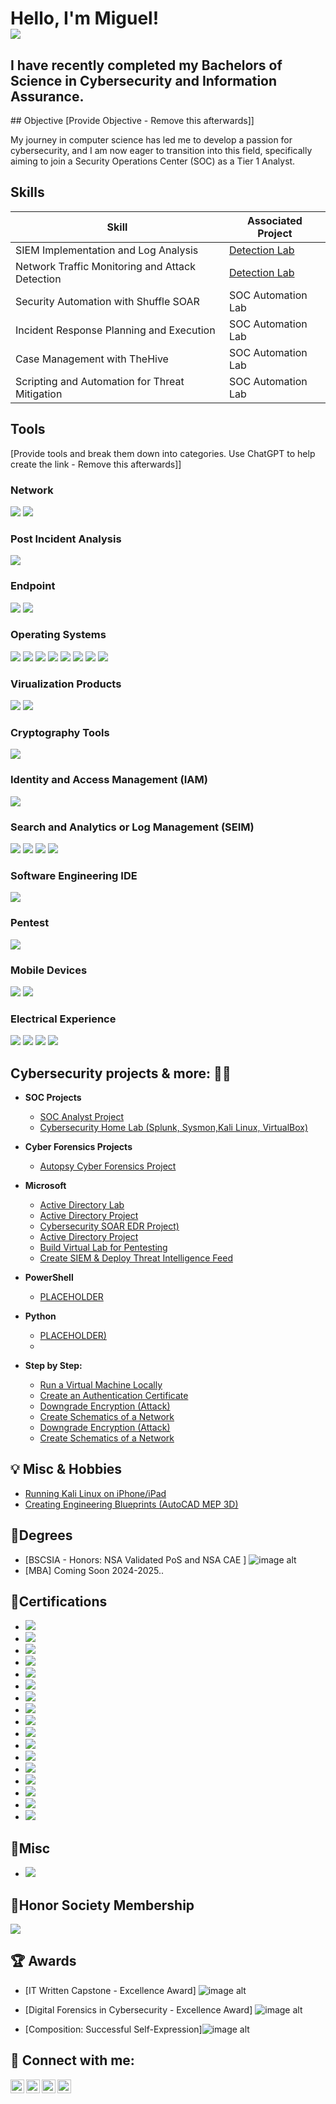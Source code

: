 <h1>Hello, I'm Miguel! <br/><a 
<a href="https://linkedin.com"><img src="https://img.shields.io/badge/-LinkedIn-0072b1?&style=for-the-badge&logo=linkedin&logoColor=white" /></a>

<h2> I have recently completed my Bachelors of Science in Cybersecurity and Information Assurance.</h2>
## Objective
[Provide Objective - Remove this afterwards]]

My journey in computer science has led me to develop a passion for cybersecurity, and I am now eager to transition into this field, specifically aiming to join a Security Operations Center (SOC) as a Tier 1 Analyst.

## Skills
| Skill                                         | Associated Project         |
|-----------------------------------------------|----------------------------|
| SIEM Implementation and Log Analysis          | <a href="https://google.com">Detection Lab</a>|
| Network Traffic Monitoring and Attack Detection | <a href="https://google.com">Detection Lab</a>|
| Security Automation with Shuffle SOAR         | SOC Automation Lab|
| Incident Response Planning and Execution      | SOC Automation Lab|
| Case Management with TheHive                  | SOC Automation Lab|
| Scripting and Automation for Threat Mitigation | SOC Automation Lab|


## Tools
[Provide tools and break them down into categories. Use ChatGPT to help create the link - Remove this afterwards]]

### Network
<div>
    <img src="https://img.shields.io/badge/-Wireshark-1679A7?&style=for-the-badge&logo=Wireshark&logoColor=white" />
<img src="https://img.shields.io/badge/-Nmap-4B275F?&style=for-the-badge&logo=Nmap&logoColor=white" />

### Post Incident Analysis
 <img src="https://img.shields.io/badge/-Autopsy_Forensic_Tool-0078D4?style=for-the-badge&logo=data:image/png;base64,iVBORw0KGgoAAAANSUhEUgAAABAAAAAQCAMAAAAoLQ9TAAAAM1BMVEUAAAD////o6OiDg4NtbW3u7u7IyMj39/fW1tb5+fnz8/NISEjR0dGsrKx8fHzm5uaVlZVvRxgJAAAACXBIWXMAAABIAAAASABGyWs+AAAAMUlEQVQYlWNgwAL6/2HlZgZGKiAuDFXR2di7duB2YsiMUw5JAoLkoApRYMDANNAAGmXBsAebjC2kAAAAASUVORK5CYII=&logoColor=white" />
<div>
  


</div>

### Endpoint
<div>
    <img src="https://img.shields.io/badge/-Microsoft_Defender_for_Endpoint-00A4EF?&style=for-the-badge&logo=Microsoft&logoColor=white" />
    <img src="https://img.shields.io/badge/-Velociraptor-4B275F?&style=for-the-badge&logo=Velociraptor&logoColor=white" />


</div>

### Operating Systems
<img src="https://img.shields.io/badge/-Microsoft_Server-0078D4?style=for-the-badge&logo=Microsoft&logoColor=white" />
<img src="https://img.shields.io/badge/-Ubuntu-E95420?style=for-the-badge&logo=Ubuntu&logoColor=white" />
<img src="https://img.shields.io/badge/-Kali_Linux-5A2D81?style=for-the-badge&logo=Kali-Linux&logoColor=white" />
<img src="https://img.shields.io/badge/-AlmaLinux-003F6C?style=for-the-badge&logo=AlmaLinux&logoColor=white" />
<img src="https://img.shields.io/badge/-Linux_Mint-87CF3F?style=for-the-badge&logo=LinuxMint&logoColor=white" />
<img src="https://img.shields.io/badge/-Windows_10-0078D6?style=for-the-badge&logo=Windows&logoColor=white" />
<img src="https://img.shields.io/badge/-Windows_11-0078D6?style=for-the-badge&logo=Windows&logoColor=white" />
<img src="https://img.shields.io/badge/-macOS_Sonoma-000000?style=for-the-badge&logo=Apple&logoColor=white" />


### Virualization Products
<img src="https://img.shields.io/badge/-Oracle_VM-F80000?style=for-the-badge&logo=Oracle&logoColor=white" />
<img src="https://img.shields.io/badge/-VMware_Workstation_17_Player-607078?style=for-the-badge&logo=VMware&logoColor=white" />

### Cryptography Tools
<img src="https://img.shields.io/badge/-OpenSSL-7D7D7D?style=for-the-badge&logo=OpenSSL&logoColor=white" />



### Identity and Access Management (IAM)
<img src="https://img.shields.io/badge/-Microsoft_Active_Directory-0078D4?style=for-the-badge&logo=Microsoft&logoColor=white" />

### Search and Analytics or Log Management (SEIM)
<img src="https://img.shields.io/badge/-Kibana-005571?style=for-the-badge&logo=Kibana&logoColor=white" />
<img src="https://img.shields.io/badge/-Elasticsearch-005571?style=for-the-badge&logo=Elasticsearch&logoColor=white" />
  <img src="https://img.shields.io/badge/-Microsoft_Sentinel-0078D4?&style=for-the-badge&logo=Microsoft&logoColor=white" />
      <img src="https://img.shields.io/badge/-Splunk-000000?&style=for-the-badge&logo=Splunk&logoColor=white" />

### Software Engineering IDE
<img src="https://img.shields.io/badge/-PyCharm-000000?style=for-the-badge&logo=JetBrains&logoColor=white" />

### Pentest
<img src="https://img.shields.io/badge/-OWASP_ZAP-7C4DFF?style=for-the-badge&logo=OWASP&logoColor=white" />


### Mobile Devices
<img src="https://img.shields.io/badge/-iPhone-000000?style=for-the-badge&logo=Apple&logoColor=white" />
<img src="https://img.shields.io/badge/-Android-3DDC84?style=for-the-badge&logo=Android&logoColor=white" />

### Electrical Experience
<img src="https://img.shields.io/badge/-Residential_120V-FFCC00?style=for-the-badge&logo=Electrical&logoColor=black" />
<img src="https://img.shields.io/badge/-Commercial_240V-FF9900?style=for-the-badge&logo=Electrical&logoColor=black" />
<img src="https://img.shields.io/badge/-Industrial_480V-FF6600?style=for-the-badge&logo=Electrical&logoColor=black" />
<img src="https://img.shields.io/badge/-12V_Low_Voltage-66CCFF?style=for-the-badge&logo=Electrical&logoColor=black" />


<h2> Cybersecurity projects & more: 👨‍💻</h2>

- <b>SOC Projects</b>
  - [SOC Analyst Project](https://github.com/CyberSecAmericas/SOC-Analyst-Project)
  -  [Cybersecurity Home Lab (Splunk, Sysmon,Kali Linux, VirtualBox)](https://)

- <b>Cyber Forensics Projects</b>
  - [Autopsy Cyber Forensics Project](https://github.com/Miguel-Manriquez-Tapia/Cyber-Forensic-Project/blob/main/README.md)


- <b>Microsoft</b>
  - [Active Directory Lab](https://github.com)
  - [Active Directory Project](https://github.com)
  - [Cybersecurity SOAR EDR Project)](https://github.com)
  - [Active Directory Project](https://github.com)
  - [Build Virtual Lab for Pentesting](https://github.com)
  - [Create SIEM & Deploy Threat Intelligence Feed](https://github.com)

- <b>PowerShell</b>
  - [PLACEHOLDER](https://github.com)

- <b>Python</b>
  - [PLACEHOLDER)](https://github.com)
  - 
- <b>Step by Step:</b>
  
  - [Run a Virtual Machine Locally](https://github.com)
  - [Create an Authentication Certificate](https://github.com)
  - [Downgrade Encryption (Attack)](https://github.com)
  - [Create Schematics of a Network](https://github.com)
  - [Downgrade Encryption (Attack)](https://github.com)
  - [Create Schematics of a Network](https://github.com)
 
<h2>💡 Misc & Hobbies</h2>

  - [Running Kali Linux on iPhone/iPad](https://www.youtube.com)
  - [Creating Engineering Blueprints (AutoCAD MEP 3D)](https://www.youtube.com)

<h2> 📃Degrees</h2>
  
  - [BSCSIA - Honors: NSA Validated PoS and NSA CAE ] ![image alt](https://github.com/Miguel-Manriquez-Tapia/Miguel-Manriquez-Tapia/blob/main/Screenshot%202024-09-18%20185333.png)
  - [MBA] Coming Soon 2024-2025..


<h2> 📃Certifications</h2>

  - <img src="https://img.shields.io/badge/-CompTIA_PenTest%2B-FF6600?style=for-the-badge&logo=CompTIA&logoColor=white" />
  - <img src="https://img.shields.io/badge/-CompTIA_Cybersecurity_Analyst_CySA%2B-00A3E0?style=for-the-badge&logo=CompTIA&logoColor=white" />
  - <img src="https://img.shields.io/badge/-CompTIA_Network_Security_Professional-FF9900?style=for-the-badge&logo=CompTIA&logoColor=white" />
  - <img src="https://img.shields.io/badge/-DataQuest-1F6FEB?style=for-the-badge&logo=Dataquest&logoColor=white" />
  - <img src="https://img.shields.io/badge/NSLS_Foundations_of_Leadership_Certificate-000000?style=for-the-badge&logo=The%20National%20Society%20of%20Leadership%20and%20Success&logoColor=white" />
  - <img src="https://img.shields.io/badge/-CompTIA_Project%2B-0056A0?style=for-the-badge&logo=CompTIA&logoColor=white" />
  - <img src="https://img.shields.io/badge/-Mastercard_Cybersecurity_Job_Simulation-000000?style=for-the-badge&logo=Forage&logoColor=white" />
  - <img src="https://img.shields.io/badge/-Linux_Essentials_Certification-FF9900?style=for-the-badge&logo=Linux%20Professional%20Institute&logoColor=white" />
  - <img src="https://img.shields.io/badge/NSLS_Orientation_and_Leadership_Training_Certificate-000000?style=for-the-badge&logo=The%20National%20Society%20of%20Leadership%20and%20Success&logoColor=white" />
  - <img src="https://img.shields.io/badge/-CompTIA_Security%2B-003F6C?style=for-the-badge&logo=CompTIA&logoColor=white" />
  - <img src="https://img.shields.io/badge/-Introduction_to_SQL-FF5722?style=for-the-badge&logo=Sololearn&logoColor=white" />
  - <img src="https://img.shields.io/badge/-Secure_Infrastructure_Specialist-7D7D7D?style=for-the-badge&logo=CompTIA&logoColor=white" />
  - <img src="https://img.shields.io/badge/-CompTIA_Network%2B-0056A0?style=for-the-badge&logo=CompTIA&logoColor=white" />
  - <img src="https://img.shields.io/badge/-IT_Operations_Specialist-003F6C?style=for-the-badge&logo=CompTIA&logoColor=white" />
  - <img src="https://img.shields.io/badge/-CompTIA_A%2B-0056A0?style=for-the-badge&logo=CompTIA&logoColor=white" />
  - <img src="https://img.shields.io/badge/-ITIL_Foundation_Certificate_in_IT_Service_Management_V4-003B7D?style=for-the-badge&logo=PeopleCert&logoColor=white" />
  - <img src="https://img.shields.io/badge/-Google_IT_Support-4285F4?style=for-the-badge&logo=Google&logoColor=white" />

<h2> 📃Misc</h2>

  - <img src="https://img.shields.io/badge/-Linux_Fundamentals_TryHackMe-00A300?style=for-the-badge&logo=Linux&logoColor=white" />





  
<h2> 📃Honor Society Membership</h2>
  <img src="https://img.shields.io/badge/-Foundations_of_Leadership_Certificate-000000?style=for-the-badge&logo=The%20National%20Society%20of%20Leadership%20and%20Success&logoColor=white" />


    
<h2> 🏆 Awards</h2>

  - [IT Written Capstone - Excellence Award] ![image alt](https://github.com/Miguel-Manriquez-Tapia/Miguel-Manriquez-Tapia/blob/main/x.jpg)
  
  - [Digital Forensics in Cybersecurity - Excellence Award] ![image alt](https://github.com/Miguel-Manriquez-Tapia/Miguel-Manriquez-Tapia/blob/main/Screenshot%202024-09-19%20024024.png)
  
  - [Composition: Successful Self-Expression]![image alt](https://github.com/Miguel-Manriquez-Tapia/Miguel-Manriquez-Tapia/blob/main/Screenshot%202024-09-19%20024059.png)
  

<h2> 🤳 Connect with me:</h2>

[<img align="left" alt="JoshMadakor | YouTube" width="22px" src="https://cdn.jsdelivr.net/npm/simple-icons@v3/icons/youtube.svg" />][youtube]
[<img align="left" alt="JoshMadakor | Twitter" width="22px" src="https://cdn.jsdelivr.net/npm/simple-icons@v3/icons/twitter.svg" />][twitter]
[<img align="left" alt="JoshMadakor | LinkedIn" width="22px" src="https://cdn.jsdelivr.net/npm/simple-icons@v3/icons/linkedin.svg" />][linkedin]
[<img align="left" alt="JoshMadakor | Instagram" width="22px" src="https://cdn.jsdelivr.net/npm/simple-icons@v3/icons/instagram.svg" />][instagram]

[twitter]: https://twitter.com/
[youtube]: https://www.youtube.com/
[instagram]: https://www.instagram.com/
[linkedin]: https://linkedin.com/

